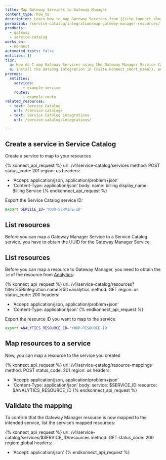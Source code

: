 ```yaml
---
title: Map Gateway Services to Gateway Manager
content_type: how_to
description: Learn how to map Gateway Services from {{site.konnect_short_name}} Gateway Manager to visualize services across multiple Control Planes
permalink: /service-catalog/integration/map-gateway-manager-resources/
products:
  - gateway
  - service-catalog
works_on:
  - konnect
automated_tests: false
entities: []
tldr:
  q: How do I map Gateway Services using the Gateway Manager Service Catalog integration
  a: Install the Datadog integration in {{site.konnect_short_name}}, authorize it using your API and app keys, and link Datadog resources to your Service Catalog service.
prereqs:
  entities:
    services:
        - example-service
    routes:
        - example-route
related_resources:
  - text: Service Catalog
    url: /service-catalog/
  - text: Service Catalog integrations
    url: /service-catalog/integrations/

---
```


## Create a service in Service Catalog

Create a service to map to your resources

<!--vale off-->
{% konnect_api_request %}
url: /v1/service-catalog/services
method: POST
status_code: 201
region: us
headers:
  - 'Accept: application/json, application/problem+json'
  - 'Content-Type: application/json'
body:
  name: billing
  display_name: Billing Service
{% endkonnect_api_request %}
<!--vale on-->

Export the Service Catalog service ID:

```sh
export SERVICE_ID='YOUR-SERVICE-ID'
```

## List resources

Before you can map a Gateway Manager Service to a Service Catalog service, you have to obtain the UUID for the Gateway Manager Service: 



## List resources

Before you can map a resource to Gateway Manager, you need to obtain the `id` of the resource from [Analytics](/service-catalog/integrations/konnect-analytics/):

<!--vale off-->
{% konnect_api_request %}
url: /v1/service-catalog/resources?filter%5Bintegration.name%5D=analytics
method: GET
region: us
status_code: 200
headers:
  - 'Accept: application/json, application/problem+json'
  - 'Content-Type: application/json'
{% endkonnect_api_request %}
<!--vale on-->

Export the resource ID you want to map to the service:

```sh
export ANALYTICS_RESOURCE_ID='YOUR-RESOURCE-ID'
```

## Map resources to a service

Now, you can map a resource to the service you created

<!--vale off-->
{% konnect_api_request %}
url: /v1/service-catalog/resource-mappings
method: POST
status_code: 201
region: us
headers:
  - 'Accept: application/json, application/problem+json'
  - 'Content-Type: application/json'
body:
  service: $SERVICE_ID
  resource: $ANALYTICS_RESOURCE_ID
{% endkonnect_api_request %}
<!--vale on-->



## Validate the mapping

To confirm that the Gateway Manager resource is now mapped to the intended service, list the service’s mapped resources:

<!--vale off-->
{% konnect_api_request %}
url: /v1/service-catalog/services/$SERVICE_ID/resources
method: GET
status_code: 200
region: global
headers:
  - 'Accept: application/json'
{% endkonnect_api_request %}
<!--vale on-->
